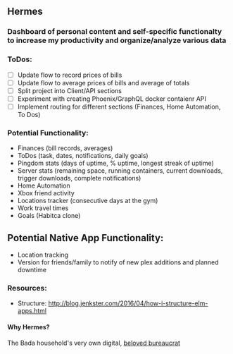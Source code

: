 ## Hermes
### Dashboard of personal content and self-specific functionalty to increase my productivity and organize/analyze various data

### ToDos:
- [ ] Update flow to record prices of bills
- [ ] Update flow to average prices of bills and average of totals
- [ ] Split project into Client/API sections
- [ ] Experiment with creating Phoenix/GraphQL docker contaienr API
- [ ] Implement routing for different sections (Finances, Home Automation, To Dos)

### Potential Functionality:
* Finances (bill records, averages)
* ToDos (task, dates, notifications, daily goals)
* Pingdom stats (days of uptime, % uptime, longest streak of uptime)
* Server stats (remaining space, running containers, current downloads, trigger downloads, complete notifications)
* Home Automation
* Xbox friend activity
* Locations tracker (consecutive days at the gym)
* Work travel times
* Goals (Habitca clone)

## Potential Native App Functionality:
* Location tracking
* Version for friends/family to notify of new plex additions and planned downtime

### Resources:
* Structure: http://blog.jenkster.com/2016/04/how-i-structure-elm-apps.html

#### Why Hermes?
The Bada household's very own digital, [beloved bureaucrat](https://en.wikipedia.org/wiki/Hermes_Conrad)
